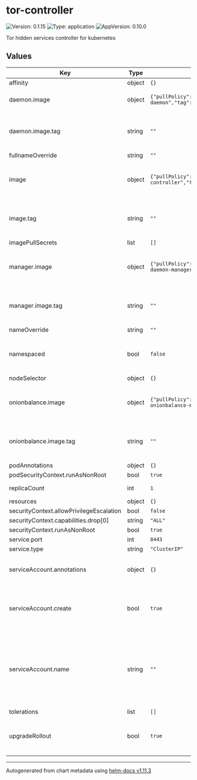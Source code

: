 # tor-controller

![Version: 0.1.15](https://img.shields.io/badge/Version-0.1.15-informational?style=flat-square) ![Type: application](https://img.shields.io/badge/Type-application-informational?style=flat-square) ![AppVersion: 0.10.0](https://img.shields.io/badge/AppVersion-0.10.0-informational?style=flat-square)

Tor hidden services controller for kubernetes

## Values

| Key | Type | Default | Description |
|-----|------|---------|-------------|
| affinity | object | `{}` |  |
| daemon.image | object | `{"pullPolicy":"Always","repository":"quay.io/bugfest/tor-daemon","tag":""}` | tor-daemon image, it runs Tor client |
| daemon.image.tag | string | `""` | Overrides the image tag whose default is the chart appVersion. |
| fullnameOverride | string | `""` |  |
| image | object | `{"pullPolicy":"Always","repository":"quay.io/bugfest/tor-controller","tag":""}` | tor-controller image, it watches onionservices objects |
| image.tag | string | `""` | Overrides the image tag whose default is the chart appVersion. |
| imagePullSecrets | list | `[]` |  |
| manager.image | object | `{"pullPolicy":"Always","repository":"quay.io/bugfest/tor-daemon-manager","tag":""}` | tor-daemon-manager image, it runs Tor client with manager |
| manager.image.tag | string | `""` | Overrides the image tag whose default is the chart appVersion. |
| nameOverride | string | `""` |  |
| namespaced | bool | `false` | If enabled, permissions are restricted to the target Namespace |
| nodeSelector | object | `{}` |  |
| onionbalance.image | object | `{"pullPolicy":"Always","repository":"quay.io/bugfest/tor-onionbalance-manager","tag":""}` | tor-onionbalance-manager image, it runs Tor client |
| onionbalance.image.tag | string | `""` | Overrides the image tag whose default is the chart appVersion. |
| podAnnotations | object | `{}` |  |
| podSecurityContext.runAsNonRoot | bool | `true` |  |
| replicaCount | int | `1` | Daemonset replica count |
| resources | object | `{}` |  |
| securityContext.allowPrivilegeEscalation | bool | `false` |  |
| securityContext.capabilities.drop[0] | string | `"ALL"` |  |
| securityContext.runAsNonRoot | bool | `true` |  |
| service.port | int | `8443` |  |
| service.type | string | `"ClusterIP"` |  |
| serviceAccount.annotations | object | `{}` | Annotations to add to the service account |
| serviceAccount.create | bool | `true` | Specifies whether a service account should be created |
| serviceAccount.name | string | `""` | The name of the service account to use. If not set and create is true, a name is generated using the fullname template |
| tolerations | list | `[]` |  |
| upgradeRollout | bool | `true` | Automatically rollout controller deployment after upgrade |

----------------------------------------------
Autogenerated from chart metadata using [helm-docs v1.11.3](https://github.com/norwoodj/helm-docs/releases/v1.11.3)
